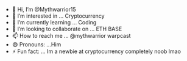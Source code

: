 - 👋 Hi, I’m @Mythwarrior15
- 👀 I’m interested in ... Cryptocurrency
- 🌱 I’m currently learning ... Coding
- 💞️ I’m looking to collaborate on ... ETH BASE
- 📫 How to reach me ... @mythwarrior warpcast
- 😄 Pronouns: ...Him
- ⚡ Fun fact: ... Im a newbie at cryptocurrency completely noob lmao

<!---
Mythwarrior15/Mythwarrior15 is a ✨ special ✨ repository because its `README.md` (this file) appears on your GitHub profile.
You can click the Preview link to take a look at your changes.
--->

